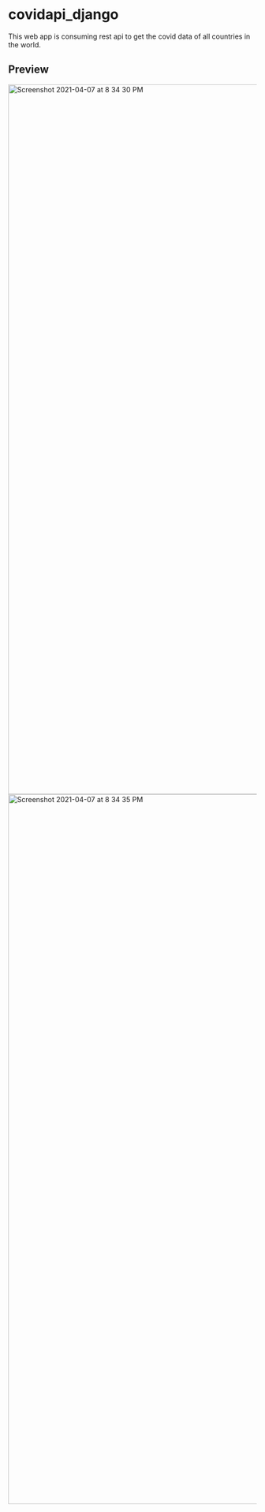 # covidapi_django
This web app is consuming rest api to get the covid data of all countries in the world.
## Preview
<img width="1440" alt="Screenshot 2021-04-07 at 8 34 30 PM" src="https://user-images.githubusercontent.com/64217477/113889458-e2e41900-97e0-11eb-91eb-8c2a5d9ac513.png">
<img width="1440" alt="Screenshot 2021-04-07 at 8 34 35 PM" src="https://user-images.githubusercontent.com/64217477/113889506-ec6d8100-97e0-11eb-8631-ad13a14cb029.png">
